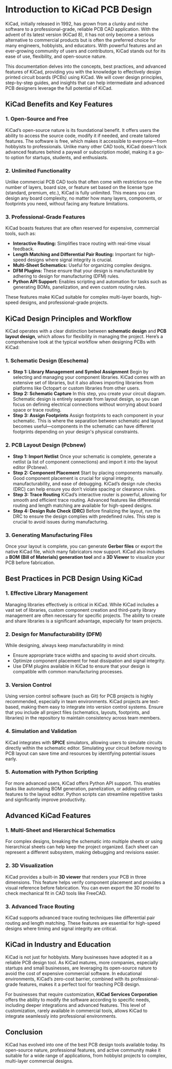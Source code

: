 # Introduction to KiCad PCB Design

KiCad, initially released in 1992, has grown from a clunky and niche software to a professional-grade, reliable PCB CAD application. With the advent of its latest version (KiCad 8), it has not only become a serious alternative to commercial products but is often the preferred choice for many engineers, hobbyists, and educators. With powerful features and an ever-growing community of users and contributors, KiCad stands out for its ease of use, flexibility, and open-source nature.

This documentation delves into the concepts, best practices, and advanced features of KiCad, providing you with the knowledge to effectively design printed circuit boards (PCBs) using KiCad. We will cover design principles, step-by-step guides, and insights that can help intermediate and advanced PCB designers leverage the full potential of KiCad.

## KiCad Benefits and Key Features

### 1. **Open-Source and Free**
KiCad’s open-source nature is its foundational benefit. It offers users the ability to access the source code, modify it if needed, and create tailored features. The software is free, which makes it accessible to everyone—from hobbyists to professionals. Unlike many other CAD tools, KiCad doesn’t lock advanced features behind a paywall or subscription model, making it a go-to option for startups, students, and enthusiasts.

### 2. **Unlimited Functionality**
Unlike commercial PCB CAD tools that often come with restrictions on the number of layers, board size, or feature set based on the license type (standard, premium, etc.), KiCad is fully unlimited. This means you can design any board complexity, no matter how many layers, components, or footprints you need, without facing any feature limitations.

### 3. **Professional-Grade Features**
KiCad boasts features that are often reserved for expensive, commercial tools, such as:
- **Interactive Routing:** Simplifies trace routing with real-time visual feedback.
- **Length Matching and Differential Pair Routing:** Important for high-speed designs where signal integrity is crucial.
- **Multi-Sheet Schematics:** Useful for organizing complex designs.
- **DFM Plugins:** These ensure that your design is manufacturable by adhering to design for manufacturing (DFM) rules.
- **Python API Support:** Enables scripting and automation for tasks such as generating BOMs, panelization, and even custom routing rules.

These features make KiCad suitable for complex multi-layer boards, high-speed designs, and professional-grade projects.

## KiCad Design Principles and Workflow

KiCad operates with a clear distinction between **schematic design** and **PCB layout design**, which allows for flexibility in managing the project. Here’s a comprehensive look at the typical workflow when designing PCBs with KiCad:

### 1. **Schematic Design (Eeschema)**
   - **Step 1: Library Management and Symbol Assignment**
     Begin by selecting and managing your component libraries. KiCad comes with an extensive set of libraries, but it also allows importing libraries from platforms like Octopart or custom libraries from other users.
   - **Step 2: Schematic Capture**
     In this step, you create your circuit diagram. Schematic design is entirely separate from layout design, so you can focus on defining electrical connections without worrying about board space or trace routing.
   - **Step 3: Assign Footprints**
     Assign footprints to each component in your schematic. This is where the separation between schematic and layout becomes useful—components in the schematic can have different footprints depending on your design's physical constraints.

### 2. **PCB Layout Design (Pcbnew)**
   - **Step 1: Import Netlist**
     Once your schematic is complete, generate a netlist (a list of component connections) and import it into the layout editor (Pcbnew).
   - **Step 2: Component Placement**
     Start by placing components manually. Good component placement is crucial for signal integrity, manufacturability, and ease of debugging. KiCad’s design rule checks (DRC) can help ensure you don’t violate spacing or clearance rules.
   - **Step 3: Trace Routing**
     KiCad’s interactive router is powerful, allowing for smooth and efficient trace routing. Advanced features like differential routing and length matching are available for high-speed designs.
   - **Step 4: Design Rule Check (DRC)**
     Before finalizing the layout, run the DRC to ensure the design complies with predefined rules. This step is crucial to avoid issues during manufacturing.

### 3. **Generating Manufacturing Files**
   Once your layout is complete, you can generate **Gerber files** or export the native KiCad file, which many fabricators now support. KiCad also includes a **BOM (Bill of Materials) generation tool** and a **3D Viewer** to visualize your PCB before fabrication.

## Best Practices in PCB Design Using KiCad

### 1. **Effective Library Management**
   Managing libraries effectively is critical in KiCad. While KiCad includes a vast set of libraries, custom component creation and third-party library management are often necessary for specific projects. The ability to create and share libraries is a significant advantage, especially for team projects. 

### 2. **Design for Manufacturability (DFM)**
   While designing, always keep manufacturability in mind:
   - Ensure appropriate trace widths and spacing to avoid short circuits.
   - Optimize component placement for heat dissipation and signal integrity.
   - Use DFM plugins available in KiCad to ensure that your design is compatible with common manufacturing processes.

### 3. **Version Control**
   Using version control software (such as Git) for PCB projects is highly recommended, especially in team environments. KiCad projects are text-based, making them easy to integrate into version control systems. Ensure that you include all project files (schematics, layouts, footprints, and libraries) in the repository to maintain consistency across team members.

### 4. **Simulation and Validation**
   KiCad integrates with **SPICE** simulators, allowing users to simulate circuits directly within the schematic editor. Simulating your circuit before moving to PCB layout can save time and resources by identifying potential issues early.

### 5. **Automation with Python Scripting**
   For more advanced users, KiCad offers Python API support. This enables tasks like automating BOM generation, panelization, or adding custom features to the layout editor. Python scripts can streamline repetitive tasks and significantly improve productivity.

## Advanced KiCad Features

### 1. **Multi-Sheet and Hierarchical Schematics**
   For complex designs, breaking the schematic into multiple sheets or using hierarchical sheets can help keep the project organized. Each sheet can represent a different subsystem, making debugging and revisions easier.

### 2. **3D Visualization**
   KiCad provides a built-in **3D viewer** that renders your PCB in three dimensions. This feature helps verify component placement and provides a visual reference before fabrication. You can even export the 3D model to check mechanical fit in CAD tools like FreeCAD.

### 3. **Advanced Trace Routing**
   KiCad supports advanced trace routing techniques like differential pair routing and length matching. These features are essential for high-speed designs where timing and signal integrity are critical.

## KiCad in Industry and Education

KiCad is not just for hobbyists. Many businesses have adopted it as a reliable PCB design tool. As KiCad matures, more companies, especially startups and small businesses, are leveraging its open-source nature to avoid the cost of expensive commercial software. In educational environments, KiCad’s zero-cost barrier, combined with its professional-grade features, makes it a perfect tool for teaching PCB design.

For businesses that require customization, **KiCad Services Corporation** offers the ability to modify the software according to specific needs, including deeper integrations and advanced features. This level of customization, rarely available in commercial tools, allows KiCad to integrate seamlessly into professional environments.

## Conclusion

KiCad has evolved into one of the best PCB design tools available today. Its open-source nature, professional features, and active community make it suitable for a wide range of applications, from hobbyist projects to complex, multi-layer commercial designs.